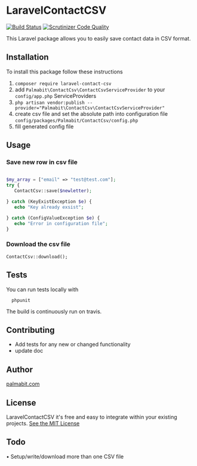 # LaravelContactCSV
[![Build Status](https://travis-ci.org/Palmabit-IT/laravel-contact-csv.svg?branch=master)](https://travis-ci.org/Palmabit-IT/laravel-contact-csv) [![Scrutinizer Code Quality](https://scrutinizer-ci.com/g/Palmabit-IT/ContactCsv/badges/quality-score.png?b=master)](https://scrutinizer-ci.com/g/Palmabit-IT/ContactCsv/?branch=master)

 This Laravel package allows you to easily save contact data in CSV format.

## Installation
To install this package follow these instructions

1. `composer require laravel-contact-csv`
2. add `Palmabit\ContactCsv\ContactCsvServiceProvider` to your `config/app.php` ServiceProviders
3. `php artisan vendor:publish --provider="Palmabit\ContactCsv\ContactCsvServiceProvider"`
4. create csv file and set the absolute path into configuration file `config/packages/Palmabit/ContactCsv/config.php`
5. fill generated config file

## Usage

### Save new row in csv file

```php

$my_array = ["email" => "test@test.com"];
try {
   ContactCsv::save($newletter);

} catch (KeyExistException $e) {
   echo "Key already exsist";

} catch (ConfigValueException $e) {
   echo "Error in configuration file";
}
```

### Download the csv file

```
ContactCsv::download();
```

## Tests
You can run tests locally with

```
  phpunit
```

The build is continuously run on travis.

## Contributing
- Add tests for any new or changed functionality
- update doc

## Author
[palmabit.com](http://palmabit.com)

## License
LaravelContactCSV it's free and easy to integrate within your existing projects. [See the MIT License](http://opensource.org/licenses/MIT)

## Todo
• Setup/write/download more than one CSV file
